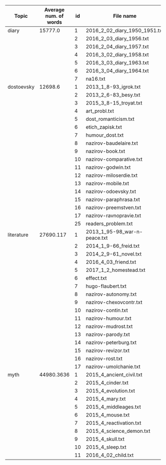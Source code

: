 |Topic|Average num. of words|id|File name|Numb. of words|
|---|---|---|---|---|
|diary|15777.0|1|2016_2_02_diary_1950_1951.txt|**16868**|
|||2|2016_2_03_diary_1956.txt|**6964**|
|||3|2016_2_04_diary_1957.txt|**42640**|
|||4|2016_3_02_diary_1958.txt|**8482**|
|||5|2016_3_03_diary_1963.txt|**11100**|
|||6|2016_3_04_diary_1964.txt|**20650**|
|||7|na16.txt|3735|
|dostoevsky|12698.6|1|2013_1_8-93_igrok.txt|**29780**|
|||2|2013_2_6-83_besy.txt|**27426**|
|||3|2015_3_8-15_troyat.txt|2924|
|||4|art_probl.txt|**10956**|
|||5|dost_romanticism.txt|3661|
|||6|etich_zapisk.txt|3756|
|||7|humour_dost.txt|3477|
|||8|nazirov-baudelaire.txt|4710|
|||9|nazirov-book.txt|**45663**|
|||10|nazirov-comparative.txt|3281|
|||11|nazirov-godwin.txt|3122|
|||12|nazirov-miloserdie.txt|3032|
|||13|nazirov-mobile.txt|2942|
|||14|nazirov-odoevsky.txt|1897|
|||15|nazirov-paraphrasa.txt|2599|
|||16|nazirov-preemstven.txt|3369|
|||17|nazirov-ravnopravie.txt|**5674**|18|nazirov-slovar.txt|**5310**|19|nazirov-unizhennye.txt|**5832**|20|nazirov-verxovensky.txt|**5272**|21|nazirov-vrazhda.txt|**7277**|22|prototypes_idiot.txt|**5841**|23|prototype_dost.txt|**6399**|24|protoype_stavr.txt|3705|
|||25|readers_problem.txt|**9121**|
|literature|27690.117|1|2013_1_95-98_war-n-peace.txt|992|
|||2|2014_1_9-66_freid.txt|**21278**|
|||3|2014_2_9-61_novel.txt|**19689**|
|||4|2016_4_03_friend.txt|3066|
|||5|2017_1_2_homestead.txt|**37643**|
|||6|effect.txt|**35023**|
|||7|hugo-flaubert.txt|2737|
|||8|nazirov-autonomy.txt|2471|
|||9|nazirov-chexovcontr.txt|**5566**|
|||10|nazirov-contin.txt|1234|
|||11|nazirov-humour.txt|1700|
|||12|nazirov-mudrost.txt|4964|
|||13|nazirov-parody.txt|3310|
|||14|nazirov-peterburg.txt|4493|
|||15|nazirov-revizor.txt|3905|
|||16|nazirov-rost.txt|880|
|||17|nazirov-umolchanie.txt|4316|
|myth|44980.3636|1|2015_4_ancient_civil.txt|950|
|||2|2015_4_cinder.txt|4077|
|||3|2015_4_evolution.txt|1514|
|||4|2015_4_mary.txt|4365|
|||5|2015_4_middleages.txt|2828|
|||6|2015_4_mouse.txt|1580|
|||7|2015_4_reactivation.txt|466|
|||8|2015_4_science_demon.txt|270|
|||9|2015_4_skull.txt|352|
|||10|2015_4_sleep.txt|575|
|||11|2016_4_02_child.txt|**7075**|